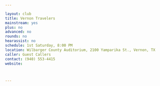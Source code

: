 ```yaml
---

layout: club
title: Vernon Travelers
mainstream: yes
plus: no
advanced: no
rounds: no
hearassist: no
schedule: 1st Saturday, 8:00 PM
location: Wilbarger County Auditorium, 2100 Yamparika St., Vernon, TX
caller: Guest Callers
contact: (940) 553-4415
website: 



---
```


